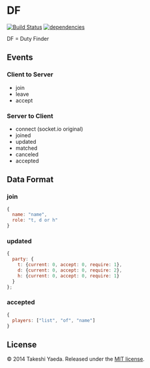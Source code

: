 DF
==========
[![Build Status](https://travis-ci.org/Aldenard/DF.svg?branch=master)](https://travis-ci.org/Aldenard/DF)
[![dependencies](https://david-dm.org/Aldenard/DF.png)](https://david-dm.org/ALdenard/DF)

DF = Duty Finder

## Events

### Client to Server
- join
- leave
- accept

### Server to Client
- connect (socket.io original)
- joined
- updated
- matched
- canceled
- accepted

## Data Format

### join
```js
{
  name: "name",
  role: "t, d or h"
}
```


### updated
```js
{
  party: {
    t: {current: 0, accept: 0, require: 1},
    d: {current: 0, accept: 0, require: 2},
    h: {current: 0, accept: 0, require: 1}
  }
};
```

### accepted
```js
{
  players: ["list", "of", "name"]
}
```

## License

:copyright: 2014 Takeshi Yaeda. Released under the [MIT license](http://www.opensource.org/licenses/mit-license.php).

